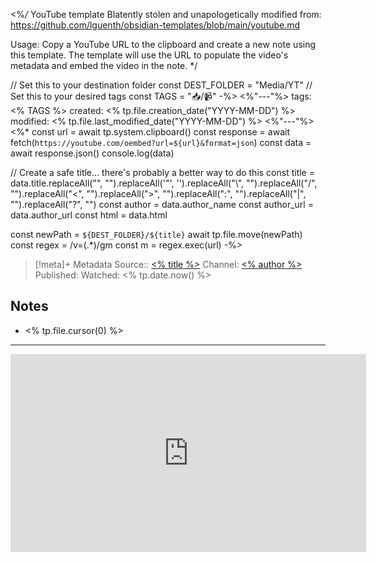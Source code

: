 <%*/* YouTube template
Blatently stolen and unapologetically modified from: https://github.com/lguenth/obsidian-templates/blob/main/youtube.md

Usage: Copy a YouTube URL to the clipboard and create a new note using this template. The template will use the URL to populate the video's metadata and embed the video in the note.  */

// Set this to your destination folder
const DEST_FOLDER = "Media/YT"
// Set this to your desired tags
const TAGS = "📥/📹"
-%>
<%"---"%>
tags: <% TAGS %>
created: <% tp.file.creation_date("YYYY-MM-DD") %>
modified: <% tp.file.last_modified_date("YYYY-MM-DD") %>
<%"---"%>
<%*
const url = await tp.system.clipboard()
const response = await fetch(`https://youtube.com/oembed?url=${url}&format=json`)
const data = await response.json()
console.log(data)

// Create a safe title... there's probably a better way to do this
const title = data.title.replaceAll("", "").replaceAll('"', '').replaceAll("\\", "").replaceAll("/", "").replaceAll("<", "").replaceAll(">", "").replaceAll(":", "").replaceAll("|", "").replaceAll("?", "")
const author = data.author_name
const author_url = data.author_url
const html = data.html

const newPath = `${DEST_FOLDER}/${title}`
await tp.file.move(newPath)
const regex = /v=(.*)/gm
const m = regex.exec(url)
-%>

> [!meta]+ Metadata
> Source:: [<% title %>](<% url %>)
> Channel: [<% author %>](<% author_url %>)
> Published: 
> Watched: <% tp.date.now() %>

## Notes
- <% tp.file.cursor(0) %>

---
<iframe src="https://www.youtube-nocookie.com/embed/<% m[1] %>?vq=hd1080&modestbranding=1&rel=0&iv_load_policy=3" width="569" height="317" frameborder="0" style="margin: 0 auto; display: block;"></iframe>